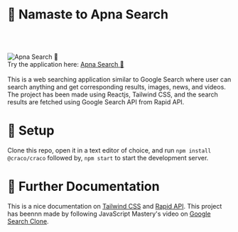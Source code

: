 # 🙏️ Namaste to Apna Search
<br><br><br>
![Apna Search 🔎](https://user-images.githubusercontent.com/55712612/140558324-e95b293a-bc48-4f98-b975-93ff80a103db.gif)
<br>
Try the application here: [Apna Search 🔎](https://apnasearch.netlify.app/search)
<br><br>
This is a web searching application similar to Google Search where user can search anything and get corresponding results, images, news, and videos. The project has been made using Reactjs, Tailwind CSS, and the search results are fetched using Google Search API from Rapid API.

# 🚀️ Setup
Clone this repo, open it in a text editor of choice, and run `npm install @craco/craco` followed by, `npm start` to start the development server.





# 📑️ Further Documentation

This is a nice documentation on [Tailwind CSS](https://tailwindcss.com/docs) and [Rapid API](https://docs.rapidapi.com/). This project has beennn made by following JavaScript Mastery's video on [Google Search Clone](https://www.youtube.com/watch?v=NDbruK1fzG8&list=LL&index=12).
